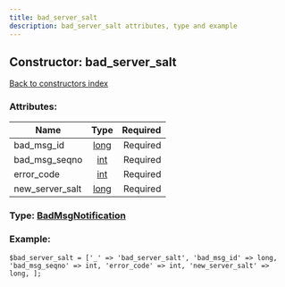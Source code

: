 ```yaml
---
title: bad_server_salt
description: bad_server_salt attributes, type and example
---
```

## Constructor: bad\_server\_salt  
[Back to constructors index](index.md)



### Attributes:

| Name     |    Type       | Required |
|----------|:-------------:|---------:|
|bad\_msg\_id|[long](../types/long.md) | Required|
|bad\_msg\_seqno|[int](../types/int.md) | Required|
|error\_code|[int](../types/int.md) | Required|
|new\_server\_salt|[long](../types/long.md) | Required|



### Type: [BadMsgNotification](../types/BadMsgNotification.md)


### Example:

```
$bad_server_salt = ['_' => 'bad_server_salt', 'bad_msg_id' => long, 'bad_msg_seqno' => int, 'error_code' => int, 'new_server_salt' => long, ];
```